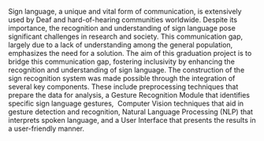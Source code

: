 Sign language, a unique and vital form of communication, is extensively used by Deaf and hard-of-hearing communities worldwide. Despite its importance, the recognition and understanding of sign language pose significant challenges in research and society. This communication gap, largely due to a lack of understanding among the general population, emphasizes the need for a solution. 
The aim of this graduation project is to bridge this communication gap, fostering inclusivity by enhancing the recognition and understanding of sign language.
The construction of the sign recognition system was made possible through the integration of several key components. These include preprocessing techniques that prepare the data for analysis, a Gesture Recognition Module that identifies specific sign language gestures,  Computer Vision techniques that aid in gesture detection and recognition, Natural Language Processing (NLP) that interprets spoken language, and a User Interface that presents the results in a user-friendly manner.


